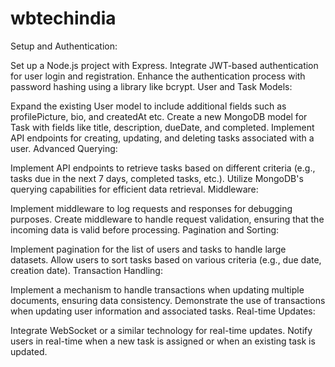 # wbtechindia
Setup and Authentication:
 
Set up a Node.js project with Express.
Integrate JWT-based authentication for user login and registration.
Enhance the authentication process with password hashing using a library like bcrypt.
User and Task Models:
 
Expand the existing User model to include additional fields such as profilePicture, bio, and createdAt etc.
Create a new MongoDB model for Task with fields like title, description, dueDate, and completed.
Implement API endpoints for creating, updating, and deleting tasks associated with a user.
Advanced Querying:
 
Implement API endpoints to retrieve tasks based on different criteria (e.g., tasks due in the next 7 days, completed tasks, etc.).
Utilize MongoDB's querying capabilities for efficient data retrieval.
Middleware:
 
Implement middleware to log requests and responses for debugging purposes.
Create middleware to handle request validation, ensuring that the incoming data is valid before processing.
Pagination and Sorting:
 
Implement pagination for the list of users and tasks to handle large datasets.
Allow users to sort tasks based on various criteria (e.g., due date, creation date).
Transaction Handling:
 
Implement a mechanism to handle transactions when updating multiple documents, ensuring data consistency.
Demonstrate the use of transactions when updating user information and associated tasks.
Real-time Updates:
 
Integrate WebSocket or a similar technology for real-time updates.
Notify users in real-time when a new task is assigned or when an existing task is updated. 
